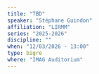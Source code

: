 ```yaml
---
title: "TBD"
speaker: "Stéphane Guindon"
affiliation: "LIRMM"
series: "2025-2026"
discipline: ""
when: "12/03/2026 - 13:00"
type: bigre
where: "IMAG Auditorium"
---
```

